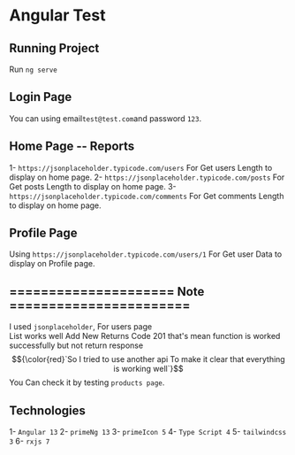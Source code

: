 # Angular Test
## Running Project
Run `ng serve` 

## Login Page 
You can using email`test@test.com`and password `123`.


## Home Page -- Reports
1- `https://jsonplaceholder.typicode.com/users` For Get users Length to display on home page.
2- `https://jsonplaceholder.typicode.com/posts` For Get posts Length to display on home page.
3- `https://jsonplaceholder.typicode.com/comments` For Get comments Length to display on home page.

## Profile Page
Using `https://jsonplaceholder.typicode.com/users/1` For Get user Data to display on Profile page.

## ===================== Note =======================
I used `jsonplaceholder`, For users page <br />
List works well 
Add New Returns Code 201 that's mean function is worked successfully but not return response  $${\color{red}`So I tried to use another api To make it clear that everything is working well`}$$ You Can check it by testing `products page`.

## Technologies
1- `Angular 13`
2- `primeNg 13`
3- `primeIcon 5`
4- `Type Script 4`
5- `tailwindcss 3`
6- `rxjs 7`
